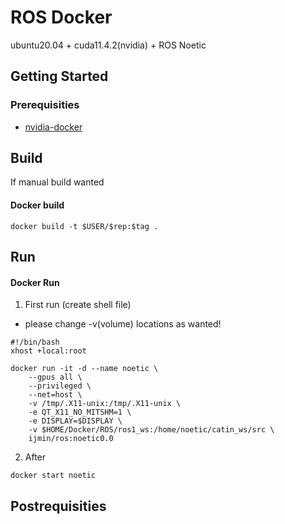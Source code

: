 #  ROS Docker
ubuntu20.04 + cuda11.4.2(nvidia) +  ROS Noetic

## Getting Started

### Prerequisities

* [nvidia-docker](https://github.com/NVIDIA/nvidia-docker)

## Build 

If manual build wanted
#### Docker build 

```shell
docker build -t $USER/$rep:$tag .
```

## Run

#### Docker Run

1. First run (create shell file)
 - please change -v(volume) locations as wanted!
 
```shell
#!/bin/bash
xhost +local:root

docker run -it -d --name noetic \
    --gpus all \
    --privileged \
    --net=host \
    -v /tmp/.X11-unix:/tmp/.X11-unix \
    -e QT_X11_NO_MITSHM=1 \
    -e DISPLAY=$DISPLAY \
    -v $HOME/Docker/ROS/ros1_ws:/home/noetic/catin_ws/src \
    ijmin/ros:noetic0.0
```
2. After 
```shell
docker start noetic
```

## Postrequisities

